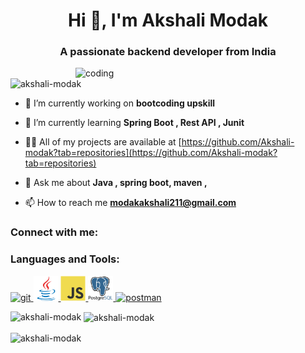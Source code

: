 <h1 align="center">Hi 👋, I'm Akshali Modak</h1>
<h3 align="center">A passionate backend developer from India</h3>
<img align="right" alt="coding" width="400"=src="[![Uploading image.png…]()](https://www.google.com/url?sa=i&url=https%3A%2F%2Fgithub.com%2Fmrunali8975&psig=AOvVaw1u2vnqTkiJ7InUgVGEeic2&ust=1686898683211000&source=images&cd=vfe&ved=0CBEQjRxqFwoTCLjg4bvZxP8CFQAAAAAdAAAAABBA)">

<p align="left"> <img src="https://komarev.com/ghpvc/?username=akshali-modak&label=Profile%20views&color=0e75b6&style=flat" alt="akshali-modak" /> </p>

- 🔭 I’m currently working on **bootcoding upskill**

- 🌱 I’m currently learning **Spring Boot , Rest API , Junit**

- 👨‍💻 All of my projects are available at [https://github.com/Akshali-modak?tab=repositories](https://github.com/Akshali-modak?tab=repositories)

- 💬 Ask me about **Java , spring boot, maven ,**

- 📫 How to reach me **modakakshali211@gmail.com**

<h3 align="left">Connect with me:</h3>
<p align="left">
</p>

<h3 align="left">Languages and Tools:</h3>
<p align="left"> <a href="https://git-scm.com/" target="_blank" rel="noreferrer"> <img src="https://www.vectorlogo.zone/logos/git-scm/git-scm-icon.svg" alt="git" width="40" height="40"/> </a> <a href="https://www.java.com" target="_blank" rel="noreferrer"> <img src="https://raw.githubusercontent.com/devicons/devicon/master/icons/java/java-original.svg" alt="java" width="40" height="40"/> </a> <a href="https://developer.mozilla.org/en-US/docs/Web/JavaScript" target="_blank" rel="noreferrer"> <img src="https://raw.githubusercontent.com/devicons/devicon/master/icons/javascript/javascript-original.svg" alt="javascript" width="40" height="40"/> </a> <a href="https://www.postgresql.org" target="_blank" rel="noreferrer"> <img src="https://raw.githubusercontent.com/devicons/devicon/master/icons/postgresql/postgresql-original-wordmark.svg" alt="postgresql" width="40" height="40"/> </a> <a href="https://postman.com" target="_blank" rel="noreferrer"> <img src="https://www.vectorlogo.zone/logos/getpostman/getpostman-icon.svg" alt="postman" width="40" height="40"/> </a> </p>

<p><img align="left" src="https://github-readme-stats.vercel.app/api/top-langs?username=akshali-modak&show_icons=true&locale=en&layout=compact" alt="akshali-modak" /></p>

<p>&nbsp;<img align="center" src="https://github-readme-stats.vercel.app/api?username=akshali-modak&show_icons=true&locale=en" alt="akshali-modak" /></p>

<p><img align="center" src="https://github-readme-streak-stats.herokuapp.com/?user=akshali-modak&" alt="akshali-modak" /></p>
